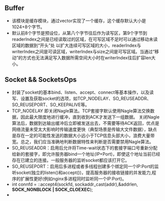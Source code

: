 
## Buffer
+ 该模块是缓存模块，通过vector<char>实现了一个缓存，这个缓存默认大小是1024+8个字节。
+ 默认前8个字节是预设位，从第八个字节往后作为读写区，第9个字节到readerIndex之间是已经读取过的区域，在可写区域不足时可以通过移动未读区域的数据到“开头”处
 以扩大连续可写区域的大小，readerIndex与writerIndex之间是可读区域，writerIndex与size之间是可写区域。当通过“移动”的方式也无法满足写入数据所需空间大小时在writerIndex往后扩容len大小。

 ## Socket && SocketsOps
+ 封装了socket的基本bind、listen、accept、connect等基本操作，以及读写、设置及获取socket的选项，如TCP_NODELAY、SO_REUSEADDR、SO_REUSEPORT、SO_KEEPALIVE等。
+ TCP_NODELAY 即关闭Nagle算法。TCP套接字默认使用Nagle算法交换数据，因此最大限度地进行缓冲，直到收到ACK才发送下一组数据。 关闭Nagle算法后，数据到达输出缓冲后立即被发送出去，不需要等待ACK返回，优点是网络流量未受太大影响时传输速度更快（典型场景是传输大文件数据），缺点是存在一定的可能性发送的数据大小远小于TCP信息头部大小，浪费大量带宽。总之，我们应当准确地判断数据特性来判断是否需要禁用Nagle算法。
+ SO_REUSEADDR：启用后允许将Time-wait状态下的套接字端口号重新分配给新的套接字，即允许服务器bind一个地址(IP+Port)，即使这个地址当前已经存在已建立的连接。一般服务器的监听socket都应该打开它。
+ SO_REUSEPORT：启用后多进程或者多线程创建多个绑定同一个IP:Port的监听socket(独立的listen()和accept())，提高服务器的接收链接的并发能力,程序的扩展性更好(例如nginx多进程同时监听同一个IP:Port)。
+   int connfd = ::accept4(sockfd, sockaddr_cast(addr),&addrlen, **SOCK_NONBLOCK | SOCK_CLOEXEC**);
+   

